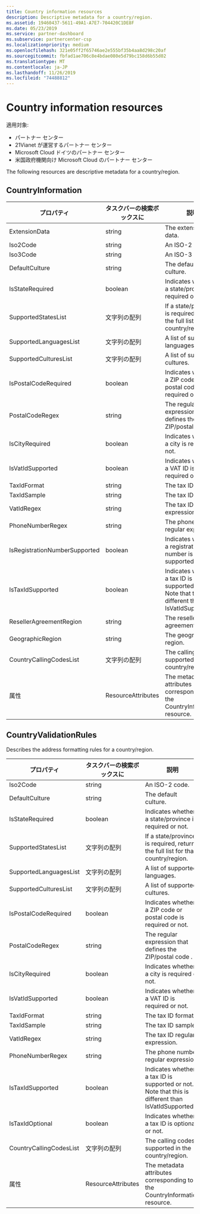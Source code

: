 ```yaml
---
title: Country information resources
description: Descriptive metadata for a country/region.
ms.assetid: 19460437-5611-49A1-A7E7-704420C1DE8F
ms.date: 05/23/2019
ms.service: partner-dashboard
ms.subservice: partnercenter-csp
ms.localizationpriority: medium
ms.openlocfilehash: 321e05ff2f65746ae2e555bf35b4aa8d298c20af
ms.sourcegitcommit: fbfad1ae706c8e4bdae080e5d79bc158d6b55d02
ms.translationtype: MT
ms.contentlocale: ja-JP
ms.lasthandoff: 11/26/2019
ms.locfileid: "74488812"
---
```

# <a name="country-information-resources"></a>Country information resources

適用対象:

- パートナー センター
- 21Vianet が運営するパートナー センター
- Microsoft Cloud ドイツのパートナー センター
- 米国政府機関向け Microsoft Cloud のパートナー センター

The following resources are descriptive metadata for a country/region.

## <a name="countryinformation"></a>CountryInformation

| プロパティ                      | タスクバーの検索ボックスに               | 説明                                                                                        |
|-------------------------------|--------------------|----------------------------------------------------------------------------------------------------|
| ExtensionData                 | string             | The extension data.                                                                                |
| Iso2Code                      | string             | An ISO-2 code.                                                                                     |
| Iso3Code                      | string             | An ISO-3 code.                                                                                     |
| DefaultCulture                | string             | The default culture.                                                                               |
| IsStateRequired               | boolean            | Indicates whether a state/province is required or not.                                             |
| SupportedStatesList           | 文字列の配列   | If a state/province is required, returns the full list for that country/region.                    |
| SupportedLanguagesList        | 文字列の配列   | A list of supported languages.                                                                     |
| SupportedCulturesList         | 文字列の配列   | A list of supported cultures.                                                                      |
| IsPostalCodeRequired          | boolean            | Indicates whether a ZIP code or postal code is required or not.                                    |
| PostalCodeRegex               | string             | The regular expression that defines the ZIP/postal code .                                          |
| IsCityRequired                | boolean            | Indicates whether a city is required or not.                                                       |
| IsVatIdSupported              | boolean            | Indicates whether a VAT ID is required or not.                                                     |
| TaxIdFormat                   | string             | The tax ID format.                                                                                 |
| TaxIdSample                   | string             | The tax ID sample.                                                                                 |
| VatIdRegex                    | string             | The tax ID regular expression.                                                                     |
| PhoneNumberRegex              | string             | The phone number regular expression.                                                               |
| IsRegistrationNumberSupported | boolean            | Indicates whether a registration number is supported or not.                                       |
| IsTaxIdSupported              | boolean            | Indicates whether a tax ID is supported or not. Note that this is different than IsVatIdSupported. |
| ResellerAgreementRegion       | string             | The reseller agreement region.                                                                     |
| GeographicRegion              | string             | The geographic region.                                                                             |
| CountryCallingCodesList       | 文字列の配列   | The calling codes supported in the country/region.                                                 |
| 属性                    | ResourceAttributes | The metadata attributes corresponding to the CountryInformation resource.                          |

## <a name="countryvalidationrules"></a>CountryValidationRules

Describes the address formatting rules for a country/region.

| プロパティ                | タスクバーの検索ボックスに               | 説明                                                                                        |
|-------------------------|--------------------|----------------------------------------------------------------------------------------------------|
| Iso2Code                | string             | An ISO-2 code.                                                                                     |
| DefaultCulture          | string             | The default culture.                                                                               |
| IsStateRequired         | boolean            | Indicates whether a state/province is required or not.                                             |
| SupportedStatesList     | 文字列の配列   | If a state/province is required, returns the full list for that country/region.                    |
| SupportedLanguagesList  | 文字列の配列   | A list of supported languages.                                                                     |
| SupportedCulturesList   | 文字列の配列   | A list of supported cultures.                                                                      |
| IsPostalCodeRequired    | boolean            | Indicates whether a ZIP code or postal code is required or not.                                    |
| PostalCodeRegex         | string             | The regular expression that defines the ZIP/postal code .                                          |
| IsCityRequired          | boolean            | Indicates whether a city is required or not.                                                       |
| IsVatIdSupported        | boolean            | Indicates whether a VAT ID is required or not.                                                     |
| TaxIdFormat             | string             | The tax ID format.                                                                                 |
| TaxIdSample             | string             | The tax ID sample.                                                                                 |
| VatIdRegex              | string             | The tax ID regular expression.                                                                     |
| PhoneNumberRegex        | string             | The phone number regular expression.                                                               |
| IsTaxIdSupported        | boolean            | Indicates whether a tax ID is supported or not. Note that this is different than IsVatIdSupported. |
| IsTaxIdOptional         | boolean            | Indicates whether a tax ID is optional or not.                                                     |
| CountryCallingCodesList | 文字列の配列   | The calling codes supported in the country/region.                                                 |
| 属性              | ResourceAttributes | The metadata attributes corresponding to the CountryInformation resource.                          |